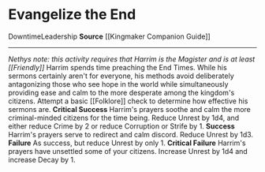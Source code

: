 ﻿---
actions: null
cost: null
element: null
frequency: null
id: '1502'
name: Evangelize the End
rarity: Common
requirement: null
school: null
source: '[[DATABASE/source/Kingmaker Companion Guide|Kingmaker Companion Guide]]'
trait:
- '[[DATABASE/trait/Downtime|Downtime]]'
- '[[DATABASE/trait/Leadership|Leadership]]'
trigger: null
type: Action

---
# Evangelize the End

<span class="item-trait">Downtime</span><span class="item-trait">Leadership</span>
**Source** [[Kingmaker Companion Guide]]

---
_Nethys note: this activity requires that Harrim is the Magister and is at least [[Friendly]]_
Harrim spends time preaching the End Times. While his sermons certainly aren't for everyone, his methods avoid deliberately antagonizing those who see hope in the world while simultaneously providing ease and calm to the more desperate among the kingdom's citizens. Attempt a basic [[Folklore]] check to determine how effective his sermons are.
**Critical Success** Harrim's prayers soothe and calm the more criminal-minded citizens for the time being. Reduce Unrest by 1d4, and either reduce Crime by 2 or reduce Corruption or Strife by 1.
**Success** Harrim's prayers serve to redirect and calm discord. Reduce Unrest by 1d3.
**Failure** As success, but reduce Unrest by only 1.
**Critical Failure** Harrim's prayers have unsettled some of your citizens. Increase Unrest by 1d4 and increase Decay by 1.